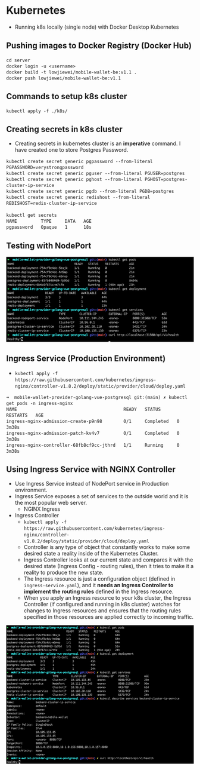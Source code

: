 # Kubernetes

- Running k8s locally (single node) with Docker Desktop Kubernetes

## Pushing images to Docker Registry (Docker Hub)

```
cd server
docker login -u <username>
docker build -t lowjiewei/mobile-wallet-be:v1.1 .
docker push lowjiewei/mobile-wallet-be:v1.1
```

## Commands to setup k8s cluster

```
kubectl apply -f ./k8s/
```

## Creating secrets in k8s cluster

- Creating secrets in kubernetes cluster is an **imperative** command. I have created one to store Postgres Password.

```
kubectl create secret generic pgpassword --from-literal PGPASSWORD=verystrongpassword
kubectl create secret generic pguser --from-literal PGUSER=postgres
kubectl create secret generic pghost --from-literal PGHOST=postgres-cluster-ip-service
kubectl create secret generic pgdb --from-literal PGDB=postgres
kubectl create secret generic redishost --from-literal REDISHOST=redis-cluster-ip-service

kubectl get secrets
NAME         TYPE     DATA   AGE
pgpassword   Opaque   1      18s
```

## Testing with NodePort

<img src="./diagrams/nodeport.png" alt="k8s with NodePort" />

## Ingress Service (Production Environment)

- `kubectl apply -f https://raw.githubusercontent.com/kubernetes/ingress-nginx/controller-v1.8.2/deploy/static/provider/cloud/deploy.yaml`

```
➜  mobile-wallet-provider-golang-vue-postgresql git:(main) ✗ kubectl get pods -n ingress-nginx
NAME                                        READY   STATUS      RESTARTS   AGE
ingress-nginx-admission-create-p9n98        0/1     Completed   0          3m38s
ingress-nginx-admission-patch-kv4v7         0/1     Completed   0          3m38s
ingress-nginx-controller-68fb8cf9cc-jthrd   1/1     Running     0          3m38s
```

## Using Ingress Service with NGINX Controller

- Use Ingress Service instead of NodePort service in Production environment.
- Ingress Service exposes a set of services to the outside world and it is the most popular web server.
  - NGINX Ingress
- Ingress Controller
  - `kubectl apply -f https://raw.githubusercontent.com/kubernetes/ingress-nginx/controller-v1.8.2/deploy/static/provider/cloud/deploy.yaml`
  - Controller is any type of object that constantly works to make some desired state a reality inside of the Kubernetes Cluster.
  - Ingress Controller looks at our current state and compares it with the desired state (Ingress Config - routing rules), then it tries to make it a reality to produce the new state.
  - The Ingress resource is just a configuration object (defined in `ingress-service.yaml`), and it **needs an Ingress Controller to implement the routing rules** defined in the Ingress resource.
  - When you apply an Ingress resource to your k8s cluster, the Ingress Controller (if configured and running in k8s cluster) watches for changes to Ingress resources and ensures that the routing rules specified in those resources are applied correctly to incoming traffic.

<img src="./diagrams/ingress.png" alt="k8s with Ingress" />
